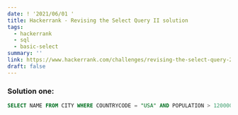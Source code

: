 ```yaml
---
date: ! '2021/06/01 '
title: Hackerrank - Revising the Select Query II solution
tags:
  - hackerrank
  - sql
  - basic-select
summary: ''
link: https://www.hackerrank.com/challenges/revising-the-select-query-2
draft: false
---
```


### Solution one:

```sql
SELECT NAME FROM CITY WHERE COUNTRYCODE = "USA" AND POPULATION > 120000;
```
